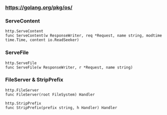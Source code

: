 ### https://golang.org/pkg/os/

### ServeContent
    http.ServeContent
    func ServeContent(w ResponseWriter, req *Request, name string, modtime time.Time, content io.ReadSeeker)
### ServeFile
    http.ServeFile
    func ServeFile(w ResponseWriter, r *Request, name string)
### FileServer & StripPrefix
    http.FileServer
    func FileServer(root FileSystem) Handler

    http.StripPrefix
    func StripPrefix(prefix string, h Handler) Handler